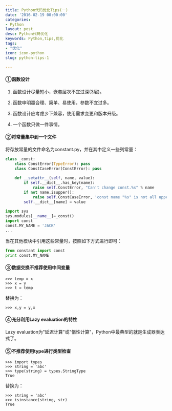 ```yaml
---
title: Python代码优化Tips(一)
date: '2016-02-19 00:00:00'
categories:
- Python
layout: post
desc: Python代码优化
keywords: Python,tips,优化
tags:
- "优化"
icon: icon-python
slug: python-tips-1

---
```

#### ①函数设计

1. 函数设计尽量短小，嵌套层次不宜过深(3层)。

2. 函数申明赢合理、简单、易使用，参数不宜过多。

3. 函数设计应考虑乡下兼容，使用需求变更和版本升级。

4. 一个函数只做一件事情。

#### ②将常量集中到一个文件

将存放常量的文件命名为constant.py，并在其中定义一些列常量：

``` python
class _const:
    class ConstError(TypeError): pass
    class ConstCaseError(ConstError): pass
    
    def __setattr__(self, name, value):
        if self.__dict__.has_key(name):
            raise self.ConstError, "Can't change const.%s" % name
        if not name.isupper():
            raise self.ConstCaseError, 'const name "%s" is not all uppercase' % name
        self.__dict__[name] = value
        
import sys
sys.modules[__name__]=_const()
import const
const.MY_NAME = 'JACK'
...
```

当在其他模块中引用这些常量时，按照如下方式进行即可：

``` python
from constant import const
print const.MY_NAME
```

#### ③数据交换不推荐使用中间变量

```
>>> temp = x
>>> x = y
>>> t = temp
```

替换为：

```
>>> x,y = y,x
```

#### ④充分利用Lazy evaluation的特性

Lazy evaluation为"延迟计算"或"惰性计算"，Python中最典型的就是生成器表达式了。

#### ⑤不推荐使用type进行类型检查

```
>>> import types
>>> string = 'abc'
>>> type(string) = types.StringType
True
```

替换为：

```
>>> string = 'abc'
>>> isinstance(string, str)
True
```
